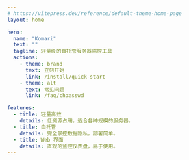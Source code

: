 ```yaml
---
# https://vitepress.dev/reference/default-theme-home-page
layout: home

hero:
  name: "Komari"
  text: ""
  tagline: 轻量级的自托管服务器监控工具
  actions:
    - theme: brand
      text: 立刻开始
      link: /install/quick-start
    - theme: alt
      text: 常见问题
      link: /faq/chpasswd

features:
  - title: 轻量高效
    details: 低资源占用，适合各种规模的服务器。
  - title: 自托管
    details: 完全掌控数据隐私，部署简单。
  - title: Web 界面
    details: 直观的监控仪表盘，易于使用。
---
```


